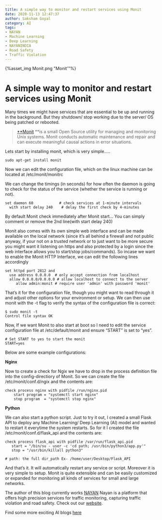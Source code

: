 ```yaml
---
title: A simple way to monitor and restart services using Monit
date: 2020-11-13 12:47:37
author: Saksham Goyal
category: AI
tags:
- NAYAN
- Machine Learning
- Deep Learning
- NAYANINDIA
- Road Safety
- Traffic Violation
---
```

{%asset_img Monit.png "Monit'"%}
# A simple way to monitor and restart services using Monit

Many times we might have services that are essential to be up and running in the background. But they shutdown/ stop working due to the server/ OS being patched or rebooted.
> [**Monit](https://mmonit.com/monit/) **is a small Open Source utility for managing and monitoring Unix systems. Monit conducts automatic maintenance and repair and can execute meaningful causal actions in error situations.

Lets start by installing monit, which is very simple…..

    sudo apt-get install monit

Now we can edit the configuration file, which on the linux machine can be located at /etc/monit/monitrc

We can change the timings (in seconds) for how often the daemon is going to check for the status of the service (whether the service is running or not).

    set daemon 60            # check services at 1-minute intervals
      with start delay 240    # delay the first check by 4-minutes 

By default Monit check immediately after Monit start… You can simply comment or remove the 2nd line(with start delay 240)

Monit also comes with its own simple web interface and can be made available on the local network (since it’s all behind a firewall and not public anyway, if your not on a trusted network or to just want to be more secure you might want it listening on https and also protected by a login since the web interface allows you to start/stop jobs/commands). So incase we want to enable the Monit HTTP Interface, we can edit the following lines accordingly

    set httpd port 2812 and
      use address 0.0.0.0  # only accept connection from localhost 
      allow 0.0.0.0/0.0.0.0 # allow localhost to connect to the server 
         allow admin:monit # require user 'admin' with password 'monit'

That’s it for the configuration file, though you might want to read through it and adjust other options for your environment or setup. We can then use monit with the -t flag to verify the syntax of the configuration file is correct:

    $ sudo monit -t
    Control file syntax OK

Now, If we want Monit to also start at boot so I need to edit the service configuration file at /etc/default/monit and ensure “START” is set to “yes”.

    # Set START to yes to start the monit
    START=yes

Below are some example configurations:

**Nginx**

Now to create a check for Ngix we have to drop in the process definition file into the config-directiory of Monit. So we can create the file /etc/monit/conf.d/ngix and the contents are:

    check process nginx with pidfile /run/nginx.pid
        start program = "systemctl start nginx" 
        stop program  = "systemctl stop nginx"

**Python**

We can also start a python script. Just to try it out, I created a small Flask API to deploy any Machine Learning/ Deep Learning (AI) model and wanted to restart it everytime the system restarts. So for it I created the file /etc/monit/conf.d/flask_api and the contents are:

    check process flask_api with pidfile /var/run/flask_api.pid
       start = "/bin/su - user -c 'cd path; /usr/bin/python3/app.py'"
       stop = "/usr/bin/killall python3"

    # path: the full dir_path Ex- /home/user/Desktop/Flask_API

And that’s it. It will automatically restart any service or script. Moreover it is very simple to setup. Monit is quite extensible and can be easily customized or expanded for monitoring all kinds of services for small and large networks.

The author of this blog currently works [NAYAN](https://nayan.co)
Nayan is a platform that offers high precision services for traffic monitoring, capturing traffic violation and road safety. Check out our [website](https://nayan.co).

Find some more exciting AI blogs [here](https://nayan.co/blog/categories/AI/ "AI blogs")